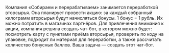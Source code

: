 Компания «Собираем и перерабатываем» занимается переработкой вторсырья. Она планирует провести акцию: за каждый собранный килограмм вторсырья будут начисляться бонусы. 1 бонус = 1 рубль. Их можно потратить в магазинах партнёров.
Для привлечения внимания к акции, компания решила создать чат-бот, в котором можно будет:
посмотреть карту с пунктами приёма вторсырья,
проверить по коду на упаковке, подходит ли материал для переработки,
а также рассчитать количество бонусных баллов.
Ваша задача — создать этот чат-бот.